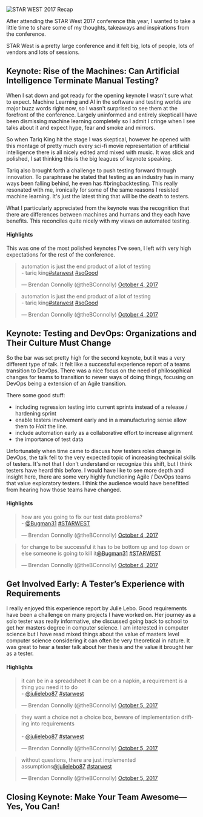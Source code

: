 ![STAR WEST 2017 Recap]()

After attending the STAR West 2017 conference this year, I wanted to take a little time to share some of my thoughts, takeaways and inspirations from the conference. 

STAR West is a pretty large conference and it felt big, lots of people, lots of vendors and lots of sessions. 

## Keynote: Rise of the Machines: Can Artificial Intelligence Terminate Manual Testing?

When I sat down and got ready for the opening keynote I wasn't sure what to expect. Machine Learning and AI in the software and testing worlds are major buzz words right now, so I wasn't surprised to see them at the forefront of the conference. Largely uninformed and entirely skeptical I have been dismissing machine learning completely so I admit I cringe when I see talks about it and expect hype, fear and smoke and mirrors. 

So when Tariq King hit the stage I was skeptical, however he opened with this montage of pretty much every sci-fi movie representation of artificial intelligence there is all nicely edited amd mixed with music. It was slick and polished, I sat thinking this is the big leagues of keynote speaking. 

Tariq also brought forth a challenge to push testing forward through innovation. To paraphrase he stated that testing as an industry has in many ways been falling behind, he even has #bringbacktesting. This really resonated with me, ironically for some of the same reasons I resisted machine learning. It's just the latest thing that will be the death to testers. 

What I particularly appreciated from the keynote was the recognition that there are differences between machines and humans and they each have benefits. This reconciles quite nicely with my views on automated testing.

#### Highlights

This was one of the most polished keynotes I've seen, I left with very high expectations for the rest of the conference. 

<blockquote class="twitter-tweet" data-lang="en"><p lang="en" dir="ltr">automation is just the end product of a lot of testing<br>- tariq king<a href="https://twitter.com/hashtag/starwest?src=hash&amp;ref_src=twsrc%5Etfw">#starwest</a> <a href="https://twitter.com/hashtag/soGood?src=hash&amp;ref_src=twsrc%5Etfw">#soGood</a></p>&mdash; Brendan Connolly (@theBConnolly) <a href="https://twitter.com/theBConnolly/status/915614905016795142?ref_src=twsrc%5Etfw">October 4, 2017</a></blockquote>

<blockquote class="twitter-tweet" data-lang="en"><p lang="en" dir="ltr">automation is just the end product of a lot of testing<br>- tariq king<a href="https://twitter.com/hashtag/starwest?src=hash&amp;ref_src=twsrc%5Etfw">#starwest</a> <a href="https://twitter.com/hashtag/soGood?src=hash&amp;ref_src=twsrc%5Etfw">#soGood</a></p>&mdash; Brendan Connolly (@theBConnolly) <a href="https://twitter.com/theBConnolly/status/915614905016795142?ref_src=twsrc%5Etfw">October 4, 2017</a></blockquote>
<script async src="//platform.twitter.com/widgets.js" charset="utf-8"></script>

## Keynote: Testing and DevOps: Organizations and Their Culture Must Change

So the bar was set pretty high for the second keynote, but it was a very different type of talk. It felt like a successful experience report of a teams transition to DevOps. There was a nice focus on the need of philosophical changes for teams to transition to newer ways of doing things, focusing on DevOps being a extension of an Agile transition. 

There some good stuff:
- including regression testing into current sprints instead of a release / hardening sprint
- enable testers involvement early and in a manufacturing sense allow them to *Halt* the line.
- include automation early as a collaborative effort to increase alignment
- the importance of test data

Unfortunately when time came to discuss how testers roles change in DevOps, the talk fell to the very expected topic of increasing technical skills of testers. It's not that I don't understand or recognize this shift, but I think testers have heard this before. I would have like to see more depth and insight here, there are some very highly functioning Agile / DevOps teams that value exploratory testers. I think the audience would have benefitted from hearing how those teams have changed.

#### Highlights

<blockquote class="twitter-tweet" data-lang="en"><p lang="en" dir="ltr">how are you going to fix our test data problems? <br>- <a href="https://twitter.com/Bugman31?ref_src=twsrc%5Etfw">@Bugman31</a> <a href="https://twitter.com/hashtag/STARWEST?src=hash&amp;ref_src=twsrc%5Etfw">#STARWEST</a></p>&mdash; Brendan Connolly (@theBConnolly) <a href="https://twitter.com/theBConnolly/status/915630427552989184?ref_src=twsrc%5Etfw">October 4, 2017</a></blockquote>

<blockquote class="twitter-tweet" data-lang="en"><p lang="en" dir="ltr">for change to be successful it has to be bottom up and top down or else someone is going to kill it<a href="https://twitter.com/Bugman31?ref_src=twsrc%5Etfw">@Bugman31</a> <a href="https://twitter.com/hashtag/STARWEST?src=hash&amp;ref_src=twsrc%5Etfw">#STARWEST</a></p>&mdash; Brendan Connolly (@theBConnolly) <a href="https://twitter.com/theBConnolly/status/915634009635352576?ref_src=twsrc%5Etfw">October 4, 2017</a></blockquote>
<script async src="//platform.twitter.com/widgets.js" charset="utf-8"></script>


## Get Involved Early: A Tester’s Experience with Requirements

I really enjoyed this experience report by Julie Lebo. Good requirements have been a challenge on many projects I have worked on. Her journey as a solo tester was really informative, she discussed going back to school to get her masters degree in computer science. I am interested in computer science but I have read mixed things about the value of masters level computer science considering it can often be very theoretical in nature. It was great to hear a tester talk about her thesis and the value it brought her as a tester. 

#### Highlights 

<blockquote class="twitter-tweet" data-lang="en"><p lang="en" dir="ltr">it can be in a spreadsheet it can be on a napkin, a requirement is a thing you need it to do<br>- <a href="https://twitter.com/julielebo87?ref_src=twsrc%5Etfw">@julielebo87</a> <a href="https://twitter.com/hashtag/starwest?src=hash&amp;ref_src=twsrc%5Etfw">#starwest</a></p>&mdash; Brendan Connolly (@theBConnolly) <a href="https://twitter.com/theBConnolly/status/915987692663431170?ref_src=twsrc%5Etfw">October 5, 2017</a></blockquote>

<blockquote class="twitter-tweet" data-lang="en"><p lang="en" dir="ltr">they want a choice not a choice box, beware of implementation drifting into requirements<br><br>- <a href="https://twitter.com/julielebo87?ref_src=twsrc%5Etfw">@julielebo87</a> <a href="https://twitter.com/hashtag/starwest?src=hash&amp;ref_src=twsrc%5Etfw">#starwest</a></p>&mdash; Brendan Connolly (@theBConnolly) <a href="https://twitter.com/theBConnolly/status/915987963078615040?ref_src=twsrc%5Etfw">October 5, 2017</a></blockquote>

<blockquote class="twitter-tweet" data-lang="en"><p lang="en" dir="ltr">without questions, there are just implemented assumptions<a href="https://twitter.com/julielebo87?ref_src=twsrc%5Etfw">@julielebo87</a> <a href="https://twitter.com/hashtag/starwest?src=hash&amp;ref_src=twsrc%5Etfw">#starwest</a></p>&mdash; Brendan Connolly (@theBConnolly) <a href="https://twitter.com/theBConnolly/status/915989270740869120?ref_src=twsrc%5Etfw">October 5, 2017</a></blockquote>
<script async src="//platform.twitter.com/widgets.js" charset="utf-8"></script>

## Closing Keynote: Make Your Team Awesome—Yes, You Can!


